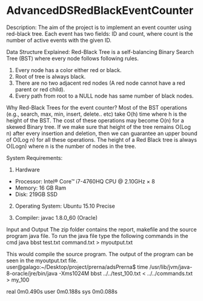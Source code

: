 # AdvancedDSRedBlackEventCounter

Description: 
The aim of the project is to implement an event counter using red-black tree.  Each event has two fields: ID and count, where count is the number of active events with the given ID. 

Data Structure Explained:
Red-Black Tree is a self-balancing Binary Search Tree (BST) where every node follows following rules.

1) Every node has a color either red or black.
2) Root of tree is always black.
3) There are no two adjacent red nodes (A red node cannot have a red parent or red child).
4) Every path from root to a NULL node has same number of black nodes.


Why Red-Black Trees for the event counter?
Most of the BST operations (e.g., search, max, min, insert, delete.. etc) take O(h) time where h is the height of the BST. The cost of these operations may become O(n) for a skewed Binary tree. If we make sure that height of the tree remains O(Log n) after every insertion and deletion, then we can guarantee an upper bound of O(Log n) for all these operations. The height of a Red Black tree is always O(Logn) where n is the number of nodes in the tree.

System Requirements:

1. Hardware 
- Processor: Intel® Core™ i7-4760HQ CPU @ 2.10GHz × 8
- Memory: 16 GB Ram
- Disk: 219GB SSD

2. Operating System:
Ubuntu 15.10 Precise

3. Compiler:
javac 1.8.0_60 (Oracle)


Input and Output The zip folder contains the report, makefile and the source program java file. 
To run the java file type the following commands in the cmd 
java bbst test.txt command.txt > myoutput.txt 

This would compile the source program. The output of the program can be seen in the myoutput.txt file.
user@galago:~/Desktop/project/prerna/adsPrerna$ time /usr/lib/jvm/java-8-oracle/jre/bin/java -Xms1024M bbst ../../test_100.txt < ../../commands.txt > my_100 

real    0m0.490s 
user    0m0.188s 
sys     0m0.088s 
